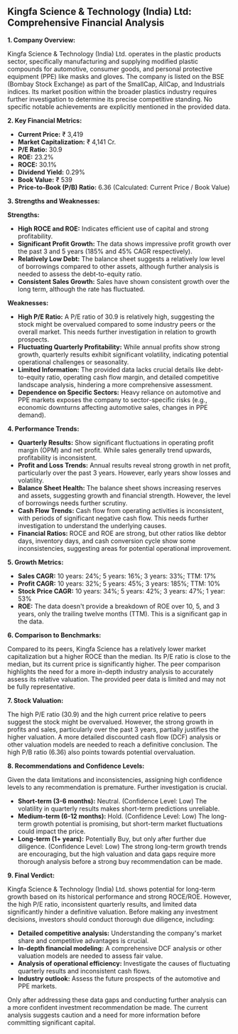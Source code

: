 ## Kingfa Science & Technology (India) Ltd: Comprehensive Financial Analysis

**1. Company Overview:**

Kingfa Science & Technology (India) Ltd. operates in the plastic products sector, specifically manufacturing and supplying modified plastic compounds for automotive, consumer goods, and personal protective equipment (PPE) like masks and gloves.  The company is listed on the BSE (Bombay Stock Exchange) as part of the SmallCap, AllCap, and Industrials indices.  Its market position within the broader plastics industry requires further investigation to determine its precise competitive standing.  No specific notable achievements are explicitly mentioned in the provided data.

**2. Key Financial Metrics:**

* **Current Price:** ₹ 3,419
* **Market Capitalization:** ₹ 4,141 Cr.
* **P/E Ratio:** 30.9
* **ROE:** 23.2%
* **ROCE:** 30.1%
* **Dividend Yield:** 0.29%
* **Book Value:** ₹ 539
* **Price-to-Book (P/B) Ratio:** 6.36 (Calculated: Current Price / Book Value)


**3. Strengths and Weaknesses:**

**Strengths:**

* **High ROCE and ROE:**  Indicates efficient use of capital and strong profitability.
* **Significant Profit Growth:**  The data shows impressive profit growth over the past 3 and 5 years (185% and 45% CAGR respectively).
* **Relatively Low Debt:** The balance sheet suggests a relatively low level of borrowings compared to other assets, although further analysis is needed to assess the debt-to-equity ratio.
* **Consistent Sales Growth:**  Sales have shown consistent growth over the long term, although the rate has fluctuated.

**Weaknesses:**

* **High P/E Ratio:** A P/E ratio of 30.9 is relatively high, suggesting the stock might be overvalued compared to some industry peers or the overall market.  This needs further investigation in relation to growth prospects.
* **Fluctuating Quarterly Profitability:** While annual profits show strong growth, quarterly results exhibit significant volatility, indicating potential operational challenges or seasonality.
* **Limited Information:** The provided data lacks crucial details like debt-to-equity ratio, operating cash flow margin, and detailed competitive landscape analysis, hindering a more comprehensive assessment.
* **Dependence on Specific Sectors:**  Heavy reliance on automotive and PPE markets exposes the company to sector-specific risks (e.g., economic downturns affecting automotive sales, changes in PPE demand).


**4. Performance Trends:**

* **Quarterly Results:** Show significant fluctuations in operating profit margin (OPM) and net profit.  While sales generally trend upwards, profitability is inconsistent.
* **Profit and Loss Trends:** Annual results reveal strong growth in net profit, particularly over the past 3 years. However, early years show losses and volatility.
* **Balance Sheet Health:**  The balance sheet shows increasing reserves and assets, suggesting growth and financial strength. However, the level of borrowings needs further scrutiny.
* **Cash Flow Trends:** Cash flow from operating activities is inconsistent, with periods of significant negative cash flow.  This needs further investigation to understand the underlying causes.
* **Financial Ratios:** ROCE and ROE are strong, but other ratios like debtor days, inventory days, and cash conversion cycle show some inconsistencies, suggesting areas for potential operational improvement.


**5. Growth Metrics:**

* **Sales CAGR:** 10 years: 24%; 5 years: 16%; 3 years: 33%; TTM: 17%
* **Profit CAGR:** 10 years: 32%; 5 years: 45%; 3 years: 185%; TTM: 10%
* **Stock Price CAGR:** 10 years: 34%; 5 years: 42%; 3 years: 47%; 1 year: 53%
* **ROE:**  The data doesn't provide a breakdown of ROE over 10, 5, and 3 years, only the trailing twelve months (TTM).  This is a significant gap in the data.


**6. Comparison to Benchmarks:**

Compared to its peers, Kingfa Science has a relatively lower market capitalization but a higher ROCE than the median.  Its P/E ratio is close to the median, but its current price is significantly higher.  The peer comparison highlights the need for a more in-depth industry analysis to accurately assess its relative valuation.  The provided peer data is limited and may not be fully representative.

**7. Stock Valuation:**

The high P/E ratio (30.9) and the high current price relative to peers suggest the stock might be overvalued. However, the strong growth in profits and sales, particularly over the past 3 years, partially justifies the higher valuation.  A more detailed discounted cash flow (DCF) analysis or other valuation models are needed to reach a definitive conclusion.  The high P/B ratio (6.36) also points towards potential overvaluation.

**8. Recommendations and Confidence Levels:**

Given the data limitations and inconsistencies, assigning high confidence levels to any recommendation is premature.  Further investigation is crucial.

* **Short-term (3-6 months):**  Neutral.  (Confidence Level: Low)  The volatility in quarterly results makes short-term predictions unreliable.
* **Medium-term (6-12 months):**  Hold. (Confidence Level: Low)  The long-term growth potential is promising, but short-term market fluctuations could impact the price.
* **Long-term (1+ years):**  Potentially Buy, but only after further due diligence. (Confidence Level: Low)  The strong long-term growth trends are encouraging, but the high valuation and data gaps require more thorough analysis before a strong buy recommendation can be made.


**9. Final Verdict:**

Kingfa Science & Technology (India) Ltd. shows potential for long-term growth based on its historical performance and strong ROCE/ROE. However, the high P/E ratio, inconsistent quarterly results, and limited data significantly hinder a definitive valuation.  Before making any investment decisions, investors should conduct thorough due diligence, including:

* **Detailed competitive analysis:**  Understanding the company's market share and competitive advantages is crucial.
* **In-depth financial modeling:**  A comprehensive DCF analysis or other valuation models are needed to assess fair value.
* **Analysis of operational efficiency:**  Investigate the causes of fluctuating quarterly results and inconsistent cash flows.
* **Industry outlook:**  Assess the future prospects of the automotive and PPE markets.

Only after addressing these data gaps and conducting further analysis can a more confident investment recommendation be made.  The current analysis suggests caution and a need for more information before committing significant capital.
